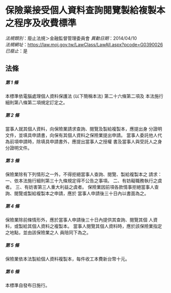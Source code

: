 # 保險業接受個人資料查詢閱覽製給複製本之程序及收費標準

*法規類別*：廢止法規＞金融監督管理委員會
*異動日期*：2014/04/10  
*法規網址*：https://law.moj.gov.tw/LawClass/LawAll.aspx?pcode=G0390026
*已廢止*：是


## 法條
##### 第 1 條
本標準依電腦處理個人資料保護法 (以下簡稱本法) 第二十六條第二項及
本法施行細則第八條第二項規定訂定之。

##### 第 2 條
當事人就其個人資料，向保險業請求查詢、閱覽及製給複製本，應提出身
分證明文件，並填具申請書，向保有其個人資料之保險業提出申請。
當事人委託他人代為前項申請時，除填具申請書外，應提出當事人之授權
書及當事人與受託人之身分證明文件。

##### 第 3 條
保險業除有下列情形之一外，不得拒絕當事人查詢、閱覽、製給複製本之
請求：
一、依本法施行細則第三十九條規定得不公告之事項。
二、有妨礙職務執行之虞者。
三、有妨害第三人重大利益之虞者。
保險業因前項各款情事拒絕當事人查詢、閱覽或製給複製本之申請，應於
當事人申請後三十日內以書面為之。


##### 第 4 條
保險業除前條情形外，應於當事人申請後三十日內提供其查詢、閱覽其個
人資料，或製給其個人資料之複製本。
當事人閱覽其個人資料時，應於該保險業指定之地點，並由該保險業之人
員陪同下為之。

##### 第 5 條
保險業依本法製給個人資料複製本，每件收工本費新台幣十元。

##### 第 6 條
本標準自發布日施行。


